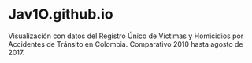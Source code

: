 # Jav1O.github.io


Visualización con datos del Registro Único de Víctimas y Homicidios por Accidentes de Tránsito en Colombia. Comparativo 2010 hasta agosto de 2017.

